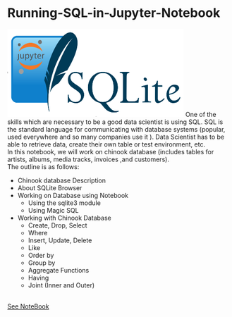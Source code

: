 # Running-SQL-in-Jupyter-Notebook

<img src="https://github.com/MOAMSA/Running-SQL-in-Jupyter-Notebook/blob/master/Figures/NotebookSQLite.PNG" height="200" width="400">
One of the skills which are necessary to be a good data scientist is using SQL. SQL is the standard language for communicating with database systems (popular, used everywhere and so many companies use it ). Data Scientist has to be able to retrieve data, create their own table or test environment, etc.<br>
In this notebook, we will work on chinook database (includes tables for artists, albums, media tracks, invoices ,and customers).
<br>
The outline is as follows:

* Chinook database Description
* About SQLite Browser
* Working on Database using Notebook
  * Using the sqlite3 module
  * Using Magic SQL
* Working with Chinook Database 
  * Create, Drop, Select
  * Where 
  * Insert, Update, Delete
  * Like
  * Order by
  * Group by
  * Aggregate Functions
  * Having
  * Joint (Inner and Outer)
  
<br>[See NoteBook](https://github.com/MOAMSA/Running-SQL-in-Jupyter-Notebook/blob/master/ChinookSQL.ipynb)
  
